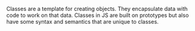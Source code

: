 Classes are a template for creating objects. They encapsulate data with code to work on that data. 
Classes in JS are built on prototypes but also have some syntax and semantics that are unique to classes.
